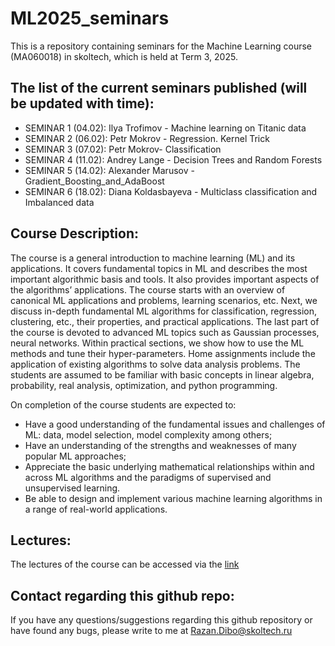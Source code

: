 # ML2025_seminars
This is a repository containing seminars for the Machine Learning course (MA060018) in skoltech, which is held at Term 3, 2025.

## The list of the current seminars published (will be updated with time):

- SEMINAR 1 (04.02): Ilya Trofimov - Machine learning on Titanic data
- SEMINAR 2 (06.02): Petr Mokrov - Regression. Kernel Trick
- SEMINAR 3 (07.02): Petr Mokrov- Classification
- SEMINAR 4 (11.02): Andrey Lange - Decision Trees and Random Forests
- SEMINAR 5 (14.02): Alexander Marusov - Gradient_Boosting_and_AdaBoost
- SEMINAR 6 (18.02): Diana Koldasbayeva - Multiclass classification and Imbalanced data


## Course Description:

The course is a general introduction to machine learning (ML) and its applications. It covers fundamental topics in ML and describes the most important algorithmic basis and tools. It also provides important aspects of the algorithms’ applications. The course starts with an overview of canonical ML applications and problems, learning scenarios, etc. Next, we discuss in-depth fundamental ML algorithms for classification, regression, clustering, etc., their properties, and practical applications. The last part of the course is devoted to advanced ML topics such as Gaussian processes, neural networks. Within practical sections, we show how to use the ML methods and tune their hyper-parameters. Home assignments include the application of existing algorithms to solve data analysis problems. The students are assumed to be familiar with basic concepts in linear algebra, probability, real analysis, optimization, and python programming.

On completion of the course students are expected to:

- Have a good understanding of the fundamental issues and challenges of ML: data, model selection, model complexity among others;
- Have an understanding of the strengths and weaknesses of many popular ML approaches;
- Appreciate the basic underlying mathematical relationships within and across ML algorithms and the paradigms of supervised and unsupervised learning.
- Be able to design and implement various machine learning algorithms in a range of real-world applications.

## Lectures:

The lectures of the course can be accessed via the [link](https://github.com/adasegroup/ML2025_lectures)

## Contact regarding this github repo:

If you have any questions/suggestions regarding this github repository or have found any bugs, please write to me at Razan.Dibo@skoltech.ru
